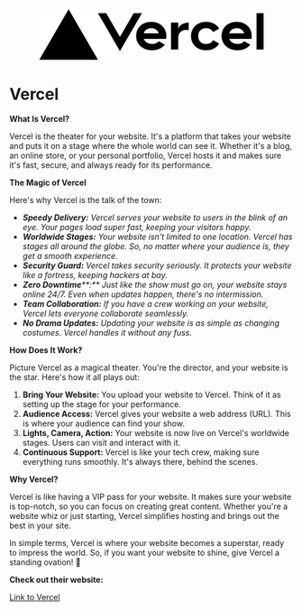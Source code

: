<p align="center">
  <img src="/img/fefv.jpg" alt="Alt Text" width="400"/>
</p>
<span style={{ fontFamily: 'Roobert, sans-serif', fontSize: '12pt' }}>

# Vercel

**What Is Vercel?**

Vercel is the theater for your website. It's a platform that takes your website and puts it on a stage where the whole world can see it. Whether it's a blog, an online store, or your personal portfolio, Vercel hosts it and makes sure it's fast, secure, and always ready for its performance.

**The Magic of Vercel**

Here's why Vercel is the talk of the town:

* _**Speedy Delivery:**_ _Vercel serves your website to users in the blink of an eye. Your pages load super fast, keeping your visitors happy._
* _**Worldwide Stages:** Your website isn't limited to one location. Vercel has stages all around the globe. So, no matter where your audience is, they get a smooth experience._
* _**Security Guard:**_ _Vercel takes security seriously. It protects your website like a fortress, keeping hackers at bay._
* _**Zero Downtime****:** Just like the show must go on, your website stays online 24/7. Even when updates happen, there's no intermission._
* _**Team Collaboration:** If you have a crew working on your website, Vercel lets everyone collaborate seamlessly._
* _**No Drama Updates:** Updating your website is as simple as changing costumes. Vercel handles it without any fuss._

**How Does It Work?**

Picture Vercel as a magical theater. You're the director, and your website is the star. Here's how it all plays out:

1. **Bring Your Website:** You upload your website to Vercel. Think of it as setting up the stage for your performance.
2. **Audience Access:** Vercel gives your website a web address (URL). This is where your audience can find your show.
3. **Lights, Camera, Action:** Your website is now live on Vercel's worldwide stages. Users can visit and interact with it.
4. **Continuous Support:** Vercel is like your tech crew, making sure everything runs smoothly. It's always there, behind the scenes.

**Why Vercel?**

Vercel is like having a VIP pass for your website. It makes sure your website is top-notch, so you can focus on creating great content. Whether you're a website whiz or just starting, Vercel simplifies hosting and brings out the best in your site.

In simple terms, Vercel is where your website becomes a superstar, ready to impress the world. So, if you want your website to shine, give Vercel a standing ovation! 🌟

**Check out their website:**

[Link to Vercel](https://vercel.com/)
</span>